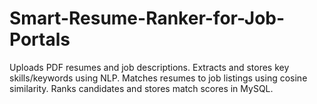 # Smart-Resume-Ranker-for-Job-Portals
Uploads PDF resumes and job descriptions.  Extracts and stores key skills/keywords using NLP.  Matches resumes to job listings using cosine similarity.  Ranks candidates and stores match scores in MySQL.
